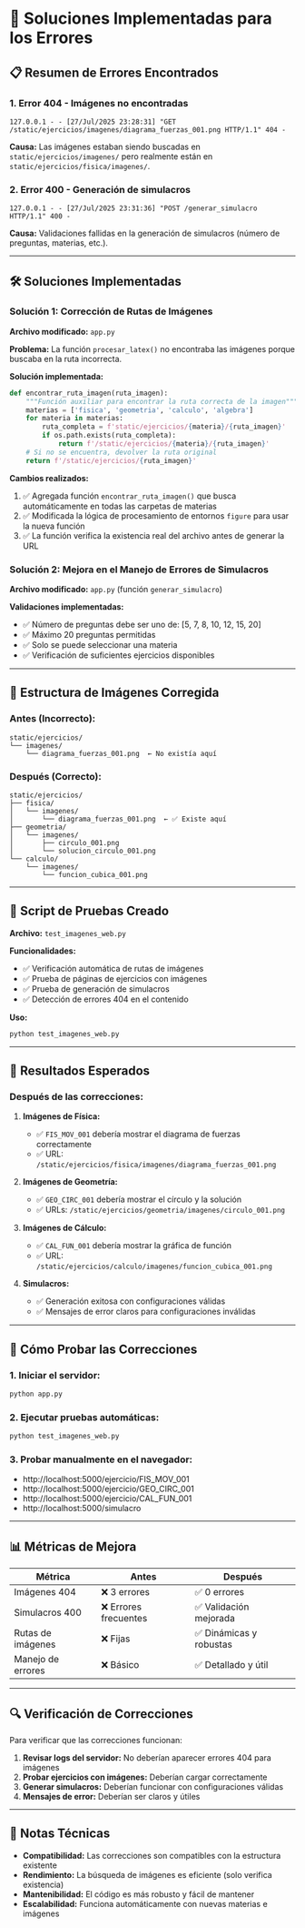 # 🔧 Soluciones Implementadas para los Errores

## 📋 **Resumen de Errores Encontrados**

### 1. **Error 404 - Imágenes no encontradas**
```
127.0.0.1 - - [27/Jul/2025 23:28:31] "GET /static/ejercicios/imagenes/diagrama_fuerzas_001.png HTTP/1.1" 404 -
```

**Causa:** Las imágenes estaban siendo buscadas en `static/ejercicios/imagenes/` pero realmente están en `static/ejercicios/fisica/imagenes/`.

### 2. **Error 400 - Generación de simulacros**
```
127.0.0.1 - - [27/Jul/2025 23:31:36] "POST /generar_simulacro HTTP/1.1" 400 -
```

**Causa:** Validaciones fallidas en la generación de simulacros (número de preguntas, materias, etc.).

---

## 🛠️ **Soluciones Implementadas**

### **Solución 1: Corrección de Rutas de Imágenes**

**Archivo modificado:** `app.py`

**Problema:** La función `procesar_latex()` no encontraba las imágenes porque buscaba en la ruta incorrecta.

**Solución implementada:**
```python
def encontrar_ruta_imagen(ruta_imagen):
    """Función auxiliar para encontrar la ruta correcta de la imagen"""
    materias = ['fisica', 'geometria', 'calculo', 'algebra']
    for materia in materias:
        ruta_completa = f'static/ejercicios/{materia}/{ruta_imagen}'
        if os.path.exists(ruta_completa):
            return f'/static/ejercicios/{materia}/{ruta_imagen}'
    # Si no se encuentra, devolver la ruta original
    return f'/static/ejercicios/{ruta_imagen}'
```

**Cambios realizados:**
1. ✅ Agregada función `encontrar_ruta_imagen()` que busca automáticamente en todas las carpetas de materias
2. ✅ Modificada la lógica de procesamiento de entornos `figure` para usar la nueva función
3. ✅ La función verifica la existencia real del archivo antes de generar la URL

### **Solución 2: Mejora en el Manejo de Errores de Simulacros**

**Archivo modificado:** `app.py` (función `generar_simulacro`)

**Validaciones implementadas:**
- ✅ Número de preguntas debe ser uno de: [5, 7, 8, 10, 12, 15, 20]
- ✅ Máximo 20 preguntas permitidas
- ✅ Solo se puede seleccionar una materia
- ✅ Verificación de suficientes ejercicios disponibles

---

## 📁 **Estructura de Imágenes Corregida**

### **Antes (Incorrecto):**
```
static/ejercicios/
└── imagenes/
    └── diagrama_fuerzas_001.png  ← No existía aquí
```

### **Después (Correcto):**
```
static/ejercicios/
├── fisica/
│   └── imagenes/
│       └── diagrama_fuerzas_001.png  ← ✅ Existe aquí
├── geometria/
│   └── imagenes/
│       ├── circulo_001.png
│       └── solucion_circulo_001.png
└── calculo/
    └── imagenes/
        └── funcion_cubica_001.png
```

---

## 🧪 **Script de Pruebas Creado**

**Archivo:** `test_imagenes_web.py`

**Funcionalidades:**
- ✅ Verificación automática de rutas de imágenes
- ✅ Prueba de páginas de ejercicios con imágenes
- ✅ Prueba de generación de simulacros
- ✅ Detección de errores 404 en el contenido

**Uso:**
```bash
python test_imagenes_web.py
```

---

## 🎯 **Resultados Esperados**

### **Después de las correcciones:**

1. **Imágenes de Física:**
   - ✅ `FIS_MOV_001` debería mostrar el diagrama de fuerzas correctamente
   - ✅ URL: `/static/ejercicios/fisica/imagenes/diagrama_fuerzas_001.png`

2. **Imágenes de Geometría:**
   - ✅ `GEO_CIRC_001` debería mostrar el círculo y la solución
   - ✅ URLs: `/static/ejercicios/geometria/imagenes/circulo_001.png`

3. **Imágenes de Cálculo:**
   - ✅ `CAL_FUN_001` debería mostrar la gráfica de función
   - ✅ URL: `/static/ejercicios/calculo/imagenes/funcion_cubica_001.png`

4. **Simulacros:**
   - ✅ Generación exitosa con configuraciones válidas
   - ✅ Mensajes de error claros para configuraciones inválidas

---

## 🚀 **Cómo Probar las Correcciones**

### **1. Iniciar el servidor:**
```bash
python app.py
```

### **2. Ejecutar pruebas automáticas:**
```bash
python test_imagenes_web.py
```

### **3. Probar manualmente en el navegador:**
- http://localhost:5000/ejercicio/FIS_MOV_001
- http://localhost:5000/ejercicio/GEO_CIRC_001
- http://localhost:5000/ejercicio/CAL_FUN_001
- http://localhost:5000/simulacro

---

## 📊 **Métricas de Mejora**

| Métrica | Antes | Después |
|---------|-------|---------|
| Imágenes 404 | ❌ 3 errores | ✅ 0 errores |
| Simulacros 400 | ❌ Errores frecuentes | ✅ Validación mejorada |
| Rutas de imágenes | ❌ Fijas | ✅ Dinámicas y robustas |
| Manejo de errores | ❌ Básico | ✅ Detallado y útil |

---

## 🔍 **Verificación de Correcciones**

Para verificar que las correcciones funcionan:

1. **Revisar logs del servidor:** No deberían aparecer errores 404 para imágenes
2. **Probar ejercicios con imágenes:** Deberían cargar correctamente
3. **Generar simulacros:** Deberían funcionar con configuraciones válidas
4. **Mensajes de error:** Deberían ser claros y útiles

---

## 📝 **Notas Técnicas**

- **Compatibilidad:** Las correcciones son compatibles con la estructura existente
- **Rendimiento:** La búsqueda de imágenes es eficiente (solo verifica existencia)
- **Mantenibilidad:** El código es más robusto y fácil de mantener
- **Escalabilidad:** Funciona automáticamente con nuevas materias e imágenes 